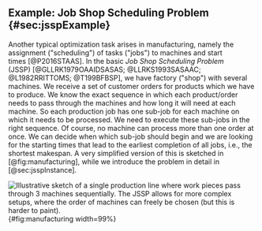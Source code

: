 ## Example: Job Shop Scheduling Problem {#sec:jsspExample}

Another typical optimization task arises in manufacturing, namely the assignment ("scheduling") of tasks ("jobs") to machines and start times&nbsp;[@P2016STAAS].
In the basic *Job Shop Scheduling Problem* (JSSP)&nbsp;[@GLLRK1979OAAIDSASAS; @LLRKS1993SASAAC; @L1982RRITTOMS; @T199BFBSP], we have factory ("shop") with several machines.
We receive a set of customer orders for products which we have to produce.
We know the exact sequence in which each product/order needs to pass through the machines and how long it will need at each machine.
So each production job has one sub-job for each machine on which it needs to be processed.
We need to execute these sub-jobs in the right sequence.
Of course, no machine can process more than one order at once.
We can decide when which sub-job should begin and we are looking for the starting times that lead to the earliest completion of all jobs, i.e., the shortest makespan.
A very simplified version of this is sketched in [@fig:manufacturing], while we introduce the problem in detail in [@sec:jsspInstance].

![Illustrative sketch of a single production line where work pieces pass through 3 machines sequentially. The JSSP allows for more complex setups, where the order of machines can freely be chosen (but this is harder to paint).](\relative.path{manufacturing.svgz}){#fig:manufacturing width=99%}
